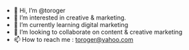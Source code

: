 - 👋 Hi, I’m @toroger
- 👀 I’m interested in creative & marketing.
- 🌱 I’m currently learning digital marketing
- 💞️ I’m looking to collaborate on content & creative marketing
- 📫 How to reach me : toroger@yahoo.com

<!---
toroger/toroger is a ✨ special ✨ repository because its `README.md` (this file) appears on your GitHub profile.
You can click the Preview link to take a look at your changes.
--->
